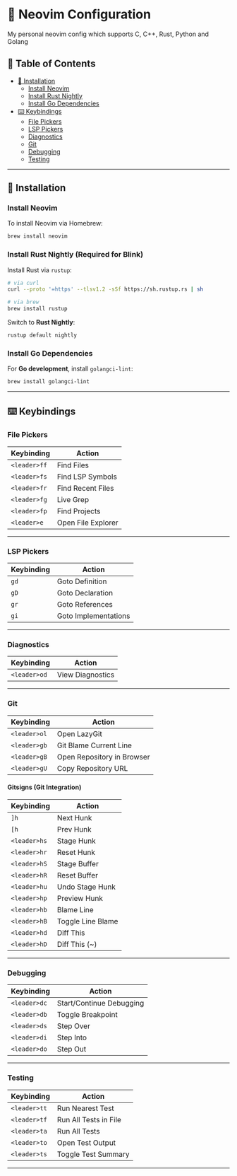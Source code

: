 # 📝 Neovim Configuration

My personal neovim config which supports C, C++, Rust, Python and Golang

## 📌 Table of Contents
- [🚀 Installation](#-installation)
  - [Install Neovim](#install-neovim)
  - [Install Rust Nightly](#install-rust-nightly)
  - [Install Go Dependencies](#install-go-dependencies)
- [⌨️ Keybindings](#-keybindings)
  - [File Pickers](#file-pickers)
  - [LSP Pickers](#lsp-pickers)
  - [Diagnostics](#diagnostics)
  - [Git](#git)
  - [Debugging](#debugging)
  - [Testing](#testing)

---

## 🚀 Installation

### **Install Neovim**
To install Neovim via Homebrew:
```sh
brew install neovim
```

### **Install Rust Nightly (Required for Blink)**
Install Rust via `rustup`:
```sh
# via curl
curl --proto '=https' --tlsv1.2 -sSf https://sh.rustup.rs | sh

# via brew
brew install rustup
```
Switch to **Rust Nightly**:
```sh
rustup default nightly
```

### **Install Go Dependencies**
For **Go development**, install `golangci-lint`:
```sh
brew install golangci-lint
```

---

## ⌨️ Keybindings

### **File Pickers**
| Keybinding | Action |
|------------|--------|
| `<leader>ff` | Find Files |
| `<leader>fs` | Find LSP Symbols |
| `<leader>fr` | Find Recent Files |
| `<leader>fg` | Live Grep |
| `<leader>fp` | Find Projects |
| `<leader>e`  | Open File Explorer |

---

### **LSP Pickers**
| Keybinding | Action |
|------------|--------|
| `gd`  | Goto Definition |
| `gD`  | Goto Declaration |
| `gr`  | Goto References |
| `gi`  | Goto Implementations |

---

### **Diagnostics**
| Keybinding | Action |
|------------|--------|
| `<leader>od` | View Diagnostics |

---

### **Git**
| Keybinding | Action |
|------------|--------|
| `<leader>ol` | Open LazyGit |
| `<leader>gb` | Git Blame Current Line |
| `<leader>gB` | Open Repository in Browser |
| `<leader>gU` | Copy Repository URL |

#### **Gitsigns (Git Integration)**
| Keybinding | Action |
|------------|--------|
| `]h` | Next Hunk |
| `[h` | Prev Hunk |
| `<leader>hs` | Stage Hunk |
| `<leader>hr` | Reset Hunk |
| `<leader>hS` | Stage Buffer |
| `<leader>hR` | Reset Buffer |
| `<leader>hu` | Undo Stage Hunk |
| `<leader>hp` | Preview Hunk |
| `<leader>hb` | Blame Line |
| `<leader>hB` | Toggle Line Blame |
| `<leader>hd` | Diff This |
| `<leader>hD` | Diff This (~) |

---

### **Debugging**
| Keybinding | Action |
|------------|--------|
| `<leader>dc` | Start/Continue Debugging |
| `<leader>db` | Toggle Breakpoint |
| `<leader>ds` | Step Over |
| `<leader>di` | Step Into |
| `<leader>do` | Step Out |

---

### **Testing**
| Keybinding | Action |
|------------|--------|
| `<leader>tt` | Run Nearest Test |
| `<leader>tf` | Run All Tests in File |
| `<leader>ta` | Run All Tests |
| `<leader>to` | Open Test Output |
| `<leader>ts` | Toggle Test Summary |

---
